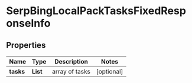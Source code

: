 # SerpBingLocalPackTasksFixedResponseInfo


## Properties

| Name | Type | Description | Notes |
|------------ | ------------- | ------------- | -------------|
**tasks** | **List<SerpBingLocalPackTasksFixedTaskInfo>** | array of tasks |[optional]|